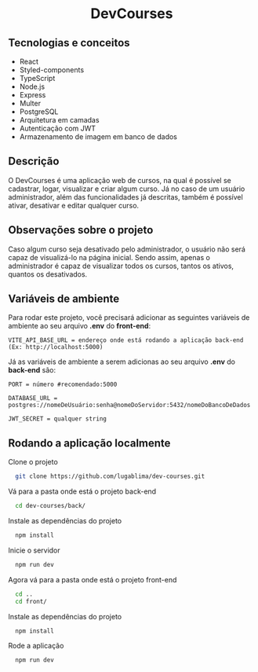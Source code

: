 <h1 align="center">DevCourses</h1>

## Tecnologias e conceitos

  - React
  - Styled-components
  - TypeScript
  - Node.js
  - Express
  - Multer
  - PostgreSQL
  - Arquitetura em camadas
  - Autenticação com JWT
  - Armazenamento de imagem em banco de dados
  
## Descrição

O DevCourses é uma aplicação web de cursos, na qual é possível se cadastrar, logar, visualizar e criar algum curso. Já no caso de um usuário administrador, além das funcionalidades já descritas, também é possível ativar, desativar e editar qualquer curso.

## Observações sobre o projeto

Caso algum curso seja desativado pelo administrador, o usuário não será capaz de visualizá-lo na página inicial. Sendo assim, apenas o administrador é capaz de visualizar todos os cursos, tantos os ativos, quantos os desativados.     

## Variáveis de ambiente

Para rodar este projeto, você precisará adicionar as seguintes variáveis de ambiente ao seu arquivo **.env** do **front-end**:

`VITE_API_BASE_URL = endereço onde está rodando a aplicação back-end (Ex: http://localhost:5000)`

Já as variáveis de ambiente a serem adicionas ao seu arquivo **.env** do **back-end** são:

`PORT = número #recomendado:5000`

`DATABASE_URL = postgres://nomeDeUsuário:senha@nomeDoServidor:5432/nomeDoBancoDeDados`

`JWT_SECRET = qualquer string`

## Rodando a aplicação localmente

Clone o projeto

```bash
  git clone https://github.com/lugablima/dev-courses.git
```

Vá para a pasta onde está o projeto back-end

```bash
  cd dev-courses/back/
```

Instale as dependências do projeto

```bash
  npm install
```

Inicie o servidor

```bash
  npm run dev
```

Agora vá para a pasta onde está o projeto front-end

```bash
  cd .. 
  cd front/
```

Instale as dependências do projeto

```bash
  npm install
```

Rode a aplicação

```bash
  npm run dev
```
